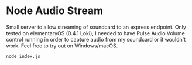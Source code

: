 # Node Audio Stream

Small server to allow streaming of soundcard to an express endpoint. Only tested on elementaryOS (0.4.1 Loki), I needed to have Pulse Audio Volume control running in order to capture audio from my soundcard or it wouldn't work. Feel free to try out on Windows/macOS.

`node index.js`

